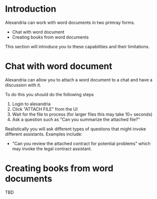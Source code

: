 # Introduction

Alexandria can work with word documents in two primray forms. 

* Chat with word document
* Creating books from word documents

This section will introduce you to these capabilities and their limitations.

# Chat with word document

Alexandria can allow you to attach a word document to a chat and have a discussion with it. 

To do this you should do the following steps

1. Login to alexandria
1. Click "ATTACH FILE" from the UI
1. Wait for the file to process (for larger files this may take 10+ seconds)
1. Ask a question such as "Can you summarize the attached file?"

Realistically you will ask different types of questions that might invoke different assistants. Examples include:

* "Can you review the attached contract for potential problems" which may invoke the legal contract assistant. 

# Creating books from word documents

TBD